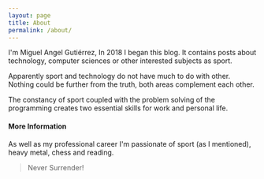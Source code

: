 ```yaml
---
layout: page
title: About
permalink: /about/
---
```

I'm Miguel Angel Gutiérrez, In 2018 I began this blog. It contains posts about technology, computer sciences or other interested subjects as sport.

Apparently sport and technology do not have much to do with other. Nothing could be further from the truth, both areas complement each other.
  
The constancy of sport coupled with the problem solving of the programming creates two essential skills for work and personal life.

#### More Information

As well as my professional career I'm passionate of sport (as I mentioned), heavy metal, chess and reading.

> Never Surrender!
